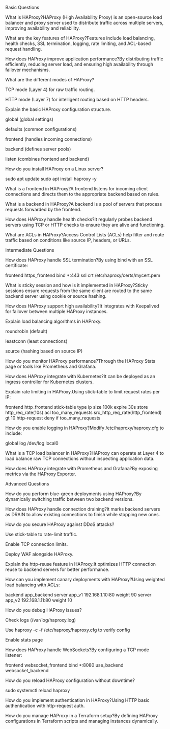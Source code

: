 Basic Questions

What is HAProxy?HAProxy (High Availability Proxy) is an open-source load balancer and proxy server used to distribute traffic across multiple servers, improving availability and reliability.

What are the key features of HAProxy?Features include load balancing, health checks, SSL termination, logging, rate limiting, and ACL-based request handling.

How does HAProxy improve application performance?By distributing traffic efficiently, reducing server load, and ensuring high availability through failover mechanisms.

What are the different modes of HAProxy?

TCP mode (Layer 4) for raw traffic routing.

HTTP mode (Layer 7) for intelligent routing based on HTTP headers.

Explain the basic HAProxy configuration structure.

global (global settings)

defaults (common configurations)

frontend (handles incoming connections)

backend (defines server pools)

listen (combines frontend and backend)

How do you install HAProxy on a Linux server?

sudo apt update
sudo apt install haproxy -y

What is a frontend in HAProxy?A frontend listens for incoming client connections and directs them to the appropriate backend based on rules.

What is a backend in HAProxy?A backend is a pool of servers that process requests forwarded by the frontend.

How does HAProxy handle health checks?It regularly probes backend servers using TCP or HTTP checks to ensure they are alive and functioning.

What are ACLs in HAProxy?Access Control Lists (ACLs) help filter and route traffic based on conditions like source IP, headers, or URLs.

Intermediate Questions

How does HAProxy handle SSL termination?By using bind with an SSL certificate:

frontend https_frontend
   bind *:443 ssl crt /etc/haproxy/certs/mycert.pem

What is sticky session and how is it implemented in HAProxy?Sticky sessions ensure requests from the same client are routed to the same backend server using cookie or source hashing.

How does HAProxy support high availability?It integrates with Keepalived for failover between multiple HAProxy instances.

Explain load balancing algorithms in HAProxy.

roundrobin (default)

leastconn (least connections)

source (hashing based on source IP)

How do you monitor HAProxy performance?Through the HAProxy Stats page or tools like Prometheus and Grafana.

How does HAProxy integrate with Kubernetes?It can be deployed as an ingress controller for Kubernetes clusters.

Explain rate limiting in HAProxy.Using stick-table to limit request rates per IP:

frontend http_frontend
   stick-table type ip size 100k expire 30s store http_req_rate(10s)
   acl too_many_requests src_http_req_rate(http_frontend) gt 10
   http-request deny if too_many_requests

How do you enable logging in HAProxy?Modify /etc/haproxy/haproxy.cfg to include:

global
    log /dev/log local0

What is a TCP load balancer in HAProxy?HAProxy can operate at Layer 4 to load balance raw TCP connections without inspecting application data.

How does HAProxy integrate with Prometheus and Grafana?By exposing metrics via the HAProxy Exporter.

Advanced Questions

How do you perform blue-green deployments using HAProxy?By dynamically switching traffic between two backend versions.

How does HAProxy handle connection draining?It marks backend servers as DRAIN to allow existing connections to finish while stopping new ones.

How do you secure HAProxy against DDoS attacks?

Use stick-table to rate-limit traffic.

Enable TCP connection limits.

Deploy WAF alongside HAProxy.

Explain the http-reuse feature in HAProxy.It optimizes HTTP connection reuse to backend servers for better performance.

How can you implement canary deployments with HAProxy?Using weighted load balancing with ACLs:

backend app_backend
   server app_v1 192.168.1.10:80 weight 90
   server app_v2 192.168.1.11:80 weight 10

How do you debug HAProxy issues?

Check logs (/var/log/haproxy.log)

Use haproxy -c -f /etc/haproxy/haproxy.cfg to verify config

Enable stats page

How does HAProxy handle WebSockets?By configuring a TCP mode listener:

frontend websocket_frontend
   bind *:8080
   use_backend websocket_backend

How do you reload HAProxy configuration without downtime?

sudo systemctl reload haproxy

How do you implement authentication in HAProxy?Using HTTP basic authentication with http-request auth.

How do you manage HAProxy in a Terraform setup?By defining HAProxy configurations in Terraform scripts and managing instances dynamically.